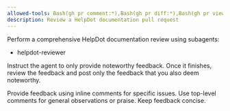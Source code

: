 ```yaml
---
allowed-tools: Bash(gh pr comment:*),Bash(gh pr diff:*),Bash(gh pr view:*)
description: Review a HelpDot documentation pull request
---
```


Perform a comprehensive HelpDot documentation review using subagents:

- helpdot-reviewer

Instruct the agent to only provide noteworthy feedback. Once it finishes, review the feedback and post only the feedback that you also deem noteworthy.

Provide feedback using inline comments for specific issues.
Use top-level comments for general observations or praise.
Keep feedback concise.
